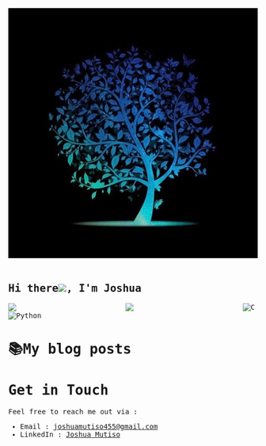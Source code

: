 <div id="header" align="center">
<img height = "10%" width="auto" src="/tree.jpg">
</div>
<img><samp> <h2>Hi there<img src="https://github.com/TheDudeThatCode/TheDudeThatCode/blob/master/Assets/Hi.gif" width="25px">, I'm Joshua  </samp></h2>

<img align="left" width="47%" src="https://github-readme-stats.vercel.app/api?username=Mozzie455&show_icons=true&theme=prussian"/>

<img align="left" width="47%" src="https://github-readme-stats.vercel.app/api/top-langs/?username=Mozzie455&theme=prussian&layout=compact"/>



<img  align="left" alt="C" src="https://img.shields.io/badge/c-%2300599C.svg?style=for-the-badge&logo=c&logoColor=white"/>
<img alt="Python" src="https://img.shields.io/badge/python-3670A0?style=for-the-badge&logo=python&logoColor=ffdd54"/>

# 📚My blog posts
<!-- BLOG-POST-LIST:START -->
<!-- BLOG-POST-LIST:END -->

# Get in Touch
Feel free to reach me out via :
- Email : [joshuamutiso455@gmail.com](mailto:joshuamutiso455@gmail.com)
- LinkedIn : [Joshua Mutiso](https://linkedin.com/in/joshuamutiso)
